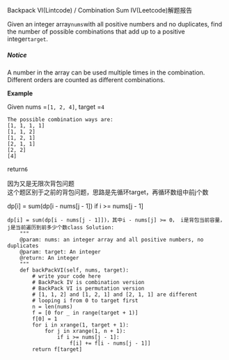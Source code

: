 Backpack VI\(Lintcode\) / Combination Sum IV\(Leetcode\)解题报告

Given an integer array`nums`with all positive numbers and no duplicates, find the number of possible combinations that add up to a positive integer`target`.

##### Notice

A number in the array can be used multiple times in the combination.  
Different orders are counted as different combinations.

**Example**

Given nums =`[1, 2, 4]`, target =`4`

```
The possible combination ways are:
[1, 1, 1, 1]
[1, 1, 2]
[1, 2, 1]
[2, 1, 1]
[2, 2]
[4]
```

return`6`

因为又是无限次背包问题  
这个题区别于之前的背包问题，思路是先循环target，再循环数组中前j个数

dp\[i\] = sum\(dp\[i - nums\[j - 1\]\) if i &gt;= nums\[j - 1\]

```
dp[i] = sum(dp[i - nums[j - 1]])，其中i - nums[j] >= 0， i是背包当前容量，j是当前遍历到前多少个数class Solution:
    """
    @param: nums: an integer array and all positive numbers, no duplicates
    @param: target: An integer
    @return: An integer
    """
    def backPackVI(self, nums, target):
        # write your code here
        # BackPack IV is combination version
        # BackPack VI is permutation version
        # [1, 1, 2] and [1, 2, 1] and [2, 1, 1] are different
        # looping i from 0 to target first
        n = len(nums)
        f = [0 for _ in range(target + 1)]
        f[0] = 1
        for i in xrange(1, target + 1):
            for j in xrange(1, n + 1):
                if i >= nums[j - 1]:
                    f[i] += f[i - nums[j - 1]]
        return f[target]
```



